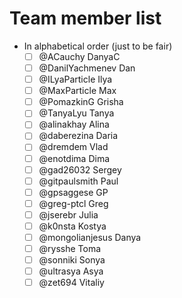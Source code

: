 # Team member list

- In alphabetical order (just to be fair)
  - [ ] @ACauchy DanyaC
  - [ ] @DanilYachmenev Dan
  - [ ] @ILyaParticle Ilya
  - [ ] @MaxParticle Max
  - [ ] @PomazkinG Grisha
  - [ ] @TanyaLyu Tanya
  - [ ] @alinakhay Alina
  - [ ] @daberezina Daria
  - [ ] @dremdem Vlad
  - [ ] @enotdima Dima
  - [ ] @gad26032 Sergey
  - [ ] @gitpaulsmith Paul
  - [ ] @gpsaggese GP
  - [ ] @greg-ptcl Greg
  - [ ] @jserebr Julia
  - [ ] @k0nsta Kostya
  - [ ] @mongolianjesus Danya
  - [ ] @rysshe Toma
  - [ ] @sonniki Sonya
  - [ ] @ultrasya Asya
  - [ ] @zet694 Vitaliy
